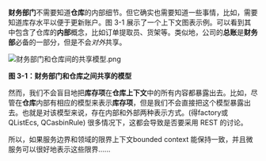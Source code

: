 **财务部门**不需要知道**仓库**的内部细节。但它确实也需要知道一些事情，比如，需要知道库存水平以便于更新账户。图 3-1 展示了一个上下文图表示例。可以看到其中包含了仓库的**内部**概念，比如订单提取员、货架等。类似地，公司的**总账**是**财务部**必备的一部分，但是不会*对外*共享。

![财务部门和仓库间的共享模型.png](https://image-bed-erato.oss-cn-beijing.aliyuncs.com/obsdian/%E8%B4%A2%E5%8A%A1%E9%83%A8%E9%97%A8%E5%92%8C%E4%BB%93%E5%BA%93%E9%97%B4%E7%9A%84%E5%85%B1%E4%BA%AB%E6%A8%A1%E5%9E%8B.png)


**图 3-1：财务部门和仓库之间共享的模型**

然而，我们不会盲目地把**库存项**在**仓库上下文**中的所有内容都暴露出去。比如，尽管在**仓库**内部有相应的模型来表示**库存项**，但是我们不会直接把这个模型暴露出去。也就是对该模型来说，存在内部和外部两种表示方式。(得factory或 QListEcs, QCasbinRule)  很多情况下，这都会导致是否要采用 REST 的讨论。

所以，如果服务边界和领域的限界上下文bounded context 能保持一致，并且微服务可以很好地表示这些限界......